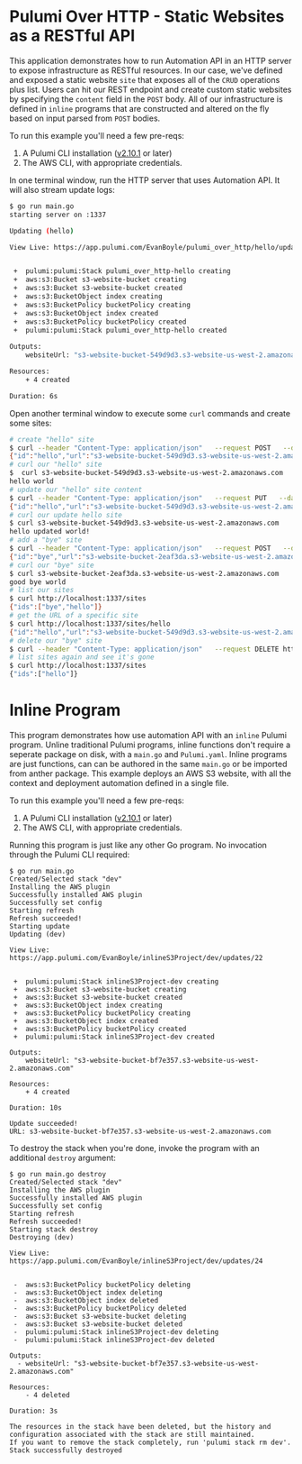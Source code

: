 # Pulumi Over HTTP - Static Websites as a RESTful API

This application demonstrates how to run Automation API in an HTTP server to expose infrastructure as RESTful resources. In our case, we've defined and exposed a static website `site` that exposes all of the `CRUD` operations plus list. Users can hit our REST endpoint and create custom static websites by specifying the `content` field in the `POST` body. All of our infrastructure is defined in `inline` programs that are constructed and altered on the fly based on input parsed from `POST` bodies. 

To run this example you'll need a few pre-reqs:
1. A Pulumi CLI installation ([v2.10.1](https://www.pulumi.com/docs/get-started/install/versions/) or later)
2. The AWS CLI, with appropriate credentials.

In one terminal window, run the HTTP server that uses Automation API. It will also stream update logs:

```bash
$ go run main.go
starting server on :1337

Updating (hello)

View Live: https://app.pulumi.com/EvanBoyle/pulumi_over_http/hello/updates/1


 +  pulumi:pulumi:Stack pulumi_over_http-hello creating 
 +  aws:s3:Bucket s3-website-bucket creating 
 +  aws:s3:Bucket s3-website-bucket created 
 +  aws:s3:BucketObject index creating 
 +  aws:s3:BucketPolicy bucketPolicy creating 
 +  aws:s3:BucketObject index created 
 +  aws:s3:BucketPolicy bucketPolicy created 
 +  pulumi:pulumi:Stack pulumi_over_http-hello created 
 
Outputs:
    websiteUrl: "s3-website-bucket-549d9d3.s3-website-us-west-2.amazonaws.com"

Resources:
    + 4 created

Duration: 6s
```

Open another terminal window to execute some `curl` commands and create some sites:

```bash
# create "hello" site
$ curl --header "Content-Type: application/json"   --request POST   --data '{"id":"hello","content":"hello world\n"}'   http://localhost:1337/sites
{"id":"hello","url":"s3-website-bucket-549d9d3.s3-website-us-west-2.amazonaws.com"}
# curl our "hello" site
$  curl s3-website-bucket-549d9d3.s3-website-us-west-2.amazonaws.com
hello world
# update our "hello" site content
$ curl --header "Content-Type: application/json"   --request PUT   --data '{"id":"hello","content":"hello updated world!\n"}'   http://localhost:1337/sites/hello
{"id":"hello","url":"s3-website-bucket-549d9d3.s3-website-us-west-2.amazonaws.com"}
# curl our update hello site
$ curl s3-website-bucket-549d9d3.s3-website-us-west-2.amazonaws.com
hello updated world!
# add a "bye" site
$ curl --header "Content-Type: application/json"   --request POST   --data '{"id":"bye","content":"good bye world\n"}'   http://localhost:1337/sites
{"id":"bye","url":"s3-website-bucket-2eaf3da.s3-website-us-west-2.amazonaws.com"}
# curl our "bye" site
$ curl s3-website-bucket-2eaf3da.s3-website-us-west-2.amazonaws.com
good bye world
# list our sites
$ curl http://localhost:1337/sites
{"ids":["bye","hello"]}
# get the URL of a specific site
$ curl http://localhost:1337/sites/hello
{"id":"hello","url":"s3-website-bucket-549d9d3.s3-website-us-west-2.amazonaws.com"}
# delete our "bye" site
$ curl --header "Content-Type: application/json"   --request DELETE http://localhost:1337/sites/bye
# list sites again and see it's gone
$ curl http://localhost:1337/sites
{"ids":["hello"]}
```




# Inline Program

This program demonstrates how use automation API with an `inline` Pulumi program. Unline traditional Pulumi programs, inline functions don't require a seperate package on disk, with a `main.go` and `Pulumi.yaml`. Inline programs are just functions, can can be authored in the same `main.go` or be imported from anther package. This example deploys an AWS S3 website, with all the context and deployment automation defined in a single file.

To run this example you'll need a few pre-reqs:
1. A Pulumi CLI installation ([v2.10.1](https://www.pulumi.com/docs/get-started/install/versions/) or later)
2. The AWS CLI, with appropriate credentials.

Running this program is just like any other Go program. No invocation through the Pulumi CLI required:

```shell
$ go run main.go
Created/Selected stack "dev"
Installing the AWS plugin
Successfully installed AWS plugin
Successfully set config
Starting refresh
Refresh succeeded!
Starting update
Updating (dev)

View Live: https://app.pulumi.com/EvanBoyle/inlineS3Project/dev/updates/22


 +  pulumi:pulumi:Stack inlineS3Project-dev creating 
 +  aws:s3:Bucket s3-website-bucket creating 
 +  aws:s3:Bucket s3-website-bucket created 
 +  aws:s3:BucketObject index creating 
 +  aws:s3:BucketPolicy bucketPolicy creating 
 +  aws:s3:BucketObject index created 
 +  aws:s3:BucketPolicy bucketPolicy created 
 +  pulumi:pulumi:Stack inlineS3Project-dev created 
 
Outputs:
    websiteUrl: "s3-website-bucket-bf7e357.s3-website-us-west-2.amazonaws.com"

Resources:
    + 4 created

Duration: 10s

Update succeeded!
URL: s3-website-bucket-bf7e357.s3-website-us-west-2.amazonaws.com
```

To destroy the stack when you're done, invoke the program with an additional `destroy` argument:

```shell
$ go run main.go destroy
Created/Selected stack "dev"
Installing the AWS plugin
Successfully installed AWS plugin
Successfully set config
Starting refresh
Refresh succeeded!
Starting stack destroy
Destroying (dev)

View Live: https://app.pulumi.com/EvanBoyle/inlineS3Project/dev/updates/24


 -  aws:s3:BucketPolicy bucketPolicy deleting 
 -  aws:s3:BucketObject index deleting 
 -  aws:s3:BucketObject index deleted 
 -  aws:s3:BucketPolicy bucketPolicy deleted 
 -  aws:s3:Bucket s3-website-bucket deleting 
 -  aws:s3:Bucket s3-website-bucket deleted 
 -  pulumi:pulumi:Stack inlineS3Project-dev deleting 
 -  pulumi:pulumi:Stack inlineS3Project-dev deleted 
 
Outputs:
  - websiteUrl: "s3-website-bucket-bf7e357.s3-website-us-west-2.amazonaws.com"

Resources:
    - 4 deleted

Duration: 3s

The resources in the stack have been deleted, but the history and configuration associated with the stack are still maintained. 
If you want to remove the stack completely, run 'pulumi stack rm dev'.
Stack successfully destroyed
```
